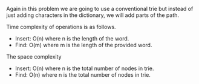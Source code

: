 Again in this problem we are going to use a conventional trie but instead of just adding characters in the dictionary, we will add parts of the path.

Time complexity of operations is as follows.

* Insert: O(n) where n is the length of the word.
* Find: O(m) where m is the length of the provided word.

The space complexity

* Insert: O(n) where n is the total number of nodes in trie.
* Find: O(n) where n is the total  number of nodes in trie.